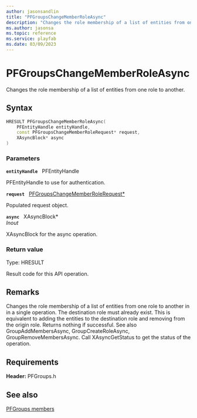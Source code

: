 ```yaml
---
author: jasonsandlin
title: "PFGroupsChangeMemberRoleAsync"
description: "Changes the role membership of a list of entities from one role to another."
ms.author: jasonsa
ms.topic: reference
ms.service: playfab
ms.date: 03/09/2023
---
```


# PFGroupsChangeMemberRoleAsync  

Changes the role membership of a list of entities from one role to another.  

## Syntax  
  
```cpp
HRESULT PFGroupsChangeMemberRoleAsync(  
    PFEntityHandle entityHandle,  
    const PFGroupsChangeMemberRoleRequest* request,  
    XAsyncBlock* async  
)  
```  
  
### Parameters  
  
**`entityHandle`** &nbsp; PFEntityHandle  
  
PFEntityHandle to use for authentication.  
  
**`request`** &nbsp; [PFGroupsChangeMemberRoleRequest*](../../pfgroupstypes/structs/pfgroupschangememberrolerequest.md)  
  
Populated request object.  
  
**`async`** &nbsp; XAsyncBlock*  
*_Inout_*  
  
XAsyncBlock for the async operation.  
  
  
### Return value
Type: HRESULT
  
Result code for this API operation.
  
## Remarks  
  
Changes the role membership of a list of entities from one role to another in in a single operation. The destination role must already exist. This is equivalent to adding the entities to the destination role and removing from the origin role. Returns nothing if successful. See also GroupAddMembersAsync, GroupCreateRoleAsync, GroupRemoveMembersAsync. Call XAsyncGetStatus to get the status of the operation.
  
## Requirements  
  
**Header:** PFGroups.h
  
## See also  
[PFGroups members](../pfgroups_members.md)  

  
  
